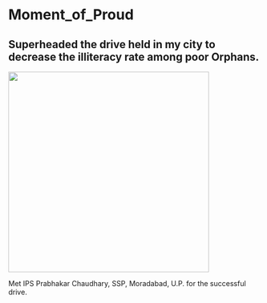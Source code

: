 # Moment_of_Proud
## Superheaded the drive held in my city to decrease the illiteracy rate among poor Orphans. 


<img src="https://github.com/ananya-agarwal/Moment_of_Proud/blob/main/1.jpg" width=400>
<br>

Met IPS Prabhakar Chaudhary, SSP, Moradabad, U.P. for the successful drive.
